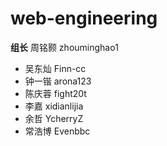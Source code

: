 # web-engineering
**组长** 周铭颢 zhouminghao1

+ 吴东灿 Finn-cc
+ 钟一锴 arona123
+ 陈庆蓉 fight20t
+ 李嘉 xidianlijia
+ 余哲 YcherryZ
+ 常浩博 Evenbbc
